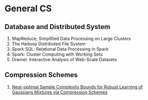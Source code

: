# General CS

## Database and Distributed System

1. MapReduce, Simplified Data Processing on Large Clusters
2. The Hadoop Distributed File System
3. Spark SQL: Relational Data Processing in Spark
4. Spark: Cluster Computing with Working Sets
5. Dremel: Interactive Analysis of Web-Scale Datasets

## Compression Schemes

1. [Near-optimal Sample Complexity Bounds for Robust Learning of Gaussians Mixtures via Compression Schemes](../notes/GaussMixCompress.html)